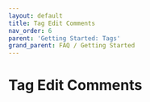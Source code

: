 ```yaml
---
layout: default
title: Tag Edit Comments
nav_order: 6
parent: 'Getting Started: Tags'
grand_parent: FAQ / Getting Started
---
```


# Tag Edit Comments
